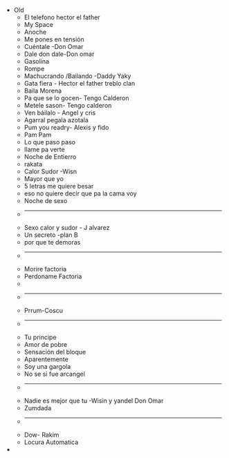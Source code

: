 - Old
	- El telefono hector el father
	- My Space
	- Anoche
	- Me pones en tensión
	- Cuéntale -Don Omar
	- Dale don dale-Don omar
	- Gasolina
	- Rompe
	- Machucrando /Bailando -Daddy Yaky
	- Gata fiera - Hector el father treblo clan
	- Baila Morena
	- Pa que se lo gocen- Tengo Calderon
	- Metele sason- Tengo calderon
	- Ven báilalo - Angel y cris
	- Agarral pegala azotala
	- Pum you readry- Alexis y fido
	- Pam  Pam
	- Lo que paso paso
	- llame pa verte
	- Noche de Entierro
	- rakata
	- Calor Sudor -Wisn
	- Mayor que yo
	- 5 letras me quiere besar
	- eso no quiere decir que pa la cama voy
	- Noche de sexo
	-
	  ---
	- Sexo calor y sudor - J alvarez
	- Un secreto -plan B
	- por que te demoras
	-
	  ---
	- Morire factoria
	- Perdoname Factoria
	-
	-
	  ---
	- Prrum-Coscu
	-
	  ---
	- Tu principe
	- Amor de pobre
	- Sensación del bloque
	- Aparentemente
	- Soy una gargola
	- No se si fue arcangel
	-
	  ---
	- Nadie es mejor que tu -Wisin y yandel Don Omar
	- Zumdada
	-
	  ---
	- Dow- Rakim
	- Locura Automatica
-